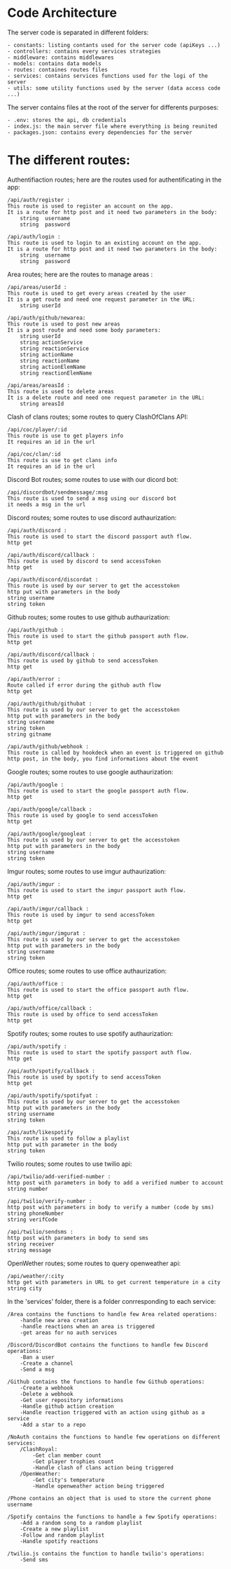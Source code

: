 Code Architecture
=================

The server code is separated in different folders:

    - constants: listing contants used for the server code (apiKeys ...)
    - controllers: contains every services strategies
    - middleware: contains middlewares
    - models: contains data models
    - routes: containes routes files
    - services: contains services functions used for the logi of the server
    - utils: some utility functions used by the server (data access code ...)

The server contains files at the root of the server for differents purposes:

    - .env: stores the api, db credentials
    - index.js: the main server file where everything is being reunited
    - packages.json: contains every dependencies for the server


The different routes:
=====================

Authentifiaction routes; here are the routes used for authentificating in the app:  

    /api/auth/register :  
    This route is used to register an account on the app.  
    It is a route for http post and it need two parameters in the body:  
        string  username  
        string  password  

    /api/auth/login :
    This route is used to login to an existing account on the app.
    It is a route for http post and it need two parameters in the body:
        string  username
        string  password


Area routes; here are the routes to manage areas :

    /api/areas/userId :
    This route is used to get every areas created by the user
    It is a get route and need one request parameter in the URL:
        string userId

    /api/auth/github/newarea:
    This route is used to post new areas
    It is a post route and need some body parameters:
        string userId
        string actionService
        string reactionService
        string actionName
        string reactionName
        string actionElemName
        string reactionElemName

    /api/areas/areasId :
    This route is used to delete areas
    It is a delete route and need one request parameter in the URL:
        string areasId


Clash of clans routes; some routes to query ClashOfClans API:

    /api/coc/player/:id
    This route is use to get players info
    It requires an id in the url

    /api/coc/clan/:id
    This route is use to get clans info
    It requires an id in the url


Discord Bot routes; some routes to use with our dicord bot:

    /api/discordbot/sendmessage/:msg
    This route is used to send a msg using our discord bot
    it needs a msg in the url

Discord routes; some routes to use discord authaurization:

    /api/auth/discord :
    This route is used to start the discord passport auth flow.
    http get

    /api/auth/discord/callback :
    This route is used by discord to send accessToken
    http get

    /api/auth/discord/discordat :
    This route is used by our server to get the accesstoken
    http put with parameters in the body
    string username
    string token

Github routes; some routes to use github authaurization:

    /api/auth/github :
    This route is used to start the github passport auth flow.
    http get

    /api/auth/discord/callback :
    This route is used by github to send accessToken
    http get

    /api/auth/error :
    Route called if error during the github auth flow
    http get

    /api/auth/github/githubat :
    This route is used by our server to get the accesstoken
    http put with parameters in the body
    string username
    string token
    string gitname

    /api/auth/github/webhook :
    This route is called by hookdeck when an event is triggered on github
    http post, in the body, you find informations about the event

Google routes; some routes to use google authaurization:

    /api/auth/google :
    This route is used to start the google passport auth flow.
    http get

    /api/auth/google/callback :
    This route is used by google to send accessToken
    http get

    /api/auth/google/googleat :
    This route is used by our server to get the accesstoken
    http put with parameters in the body
    string username
    string token

Imgur routes; some routes to use imgur authaurization:

    /api/auth/imgur :
    This route is used to start the imgur passport auth flow.
    http get

    /api/auth/imgur/callback :
    This route is used by imgur to send accessToken
    http get

    /api/auth/imgur/imgurat :
    This route is used by our server to get the accesstoken
    http put with parameters in the body
    string username
    string token

Office routes; some routes to use office authaurization:

    /api/auth/office :
    This route is used to start the office passport auth flow.
    http get

    /api/auth/office/callback :
    This route is used by office to send accessToken
    http get

Spotify routes; some routes to use spotify authaurization:

    /api/auth/spotify :
    This route is used to start the spotify passport auth flow.
    http get

    /api/auth/spotify/callback :
    This route is used by spotify to send accessToken
    http get

    /api/auth/spotify/spotifyat :
    This route is used by our server to get the accesstoken
    http put with parameters in the body
    string username
    string token

    /api/auth/likespotify
    This route is used to follow a playlist
    http put with parameter in the body
    string token

Twilio routes; some routes to use twilio api:

    /api/twilio/add-verified-number :
    http post with parameters in body to add a verified number to account
    string number

    /api/twilio/verify-number :
    http post with parameters in body to verify a number (code by sms)
    string phoneNumber
    string verifCode

    /api/twilio/sendsms :
    http post with parameters in body to send sms
    string receiver
    string message

OpenWether routes; some routes to query openweather api:

    /api/weather/:city
    http get with parameters in URL to get current temperature in a city
    string city



In the 'services' folder, there is a folder conrresponding to each service:

    /Area contains the functions to handle few Area related operations:
        -handle new area creation
        -handle reactions when an area is triggered
        -get areas for no auth services
    
    /Discord/DiscordBot contains the functions to handle few Discord operations:
        -Ban a user
        -Create a channel
        -Send a msg

    /Github contains the functions to handle few Github operations:
        -Create a webhook
        -Delete a webhook
        -Get user repository informations
        -Handle github action creation
        -Handle reaction triggered with an action using github as a service
        -Add a star to a repo
    
    /NoAuth contains the functions to handle few operations on different services:
        /ClashRoyal:
            -Get clan member count
            -Get player trophies count
            -Handle clash of clans action being triggered
        /OpenWeather:
            -Get city's temperature
            -Handle openweather action being triggered
    
    /Phone contains an object that is used to store the current phone username

    /Spotify contains the functions to handle a few Spotify operations:
        -Add a random song to a random playlist
        -Create a new playlist
        -Follow and random playlist
        -Handle spotify reactions
    
    /twilio.js contains the function to handle twilio's operations:
        -Send sms



